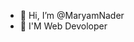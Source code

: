 - 👋 Hi, I’m @MaryamNader
- 👀 I'M Web Devoloper


<!---
MaryamNader/MaryamNader is a ✨ special ✨ repository because its `README.md` (this file) appears on your GitHub profile.
You can click the Preview link to take a look at your changes.
--->
